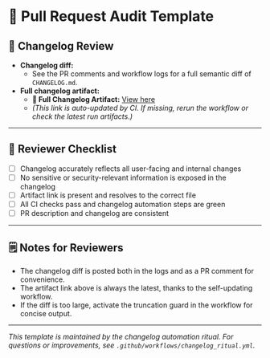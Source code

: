 # 🚦 Pull Request Audit Template

## 📜 Changelog Review
- **Changelog diff:**
  - See the PR comments and workflow logs for a full semantic diff of `CHANGELOG.md`.
- **Full changelog artifact:**
  - **🔗 Full Changelog Artifact:** [View here](<artifact-link-will-appear-here>)
  - _(This link is auto-updated by CI. If missing, rerun the workflow or check the latest run artifacts.)_

---

## 🧾 Reviewer Checklist
- [ ] Changelog accurately reflects all user-facing and internal changes
- [ ] No sensitive or security-relevant information is exposed in the changelog
- [ ] Artifact link is present and resolves to the correct file
- [ ] All CI checks pass and changelog automation steps are green
- [ ] PR description and changelog are consistent

---

## 🗒️ Notes for Reviewers
- The changelog diff is posted both in the logs and as a PR comment for convenience.
- The artifact link above is always the latest, thanks to the self-updating workflow.
- If the diff is too large, activate the truncation guard in the workflow for concise output.

---

_This template is maintained by the changelog automation ritual. For questions or improvements, see `.github/workflows/changelog_ritual.yml`._
